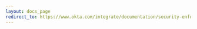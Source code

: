 ```yaml
---
layout: docs_page
redirect_to: https://www.okta.com/integrate/documentation/security-enforcement-integrations/security-analytics/
---
```

